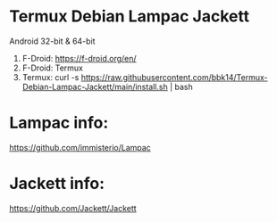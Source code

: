 # Termux Debian Lampac Jackett
Android 32-bit & 64-bit

1. F-Droid: https://f-droid.org/en/
2. F-Droid: Termux
3. Termux: curl -s https://raw.githubusercontent.com/bbk14/Termux-Debian-Lampac-Jackett/main/install.sh | bash

# Lampac info:
https://github.com/immisterio/Lampac
# Jackett info:
https://github.com/Jackett/Jackett
